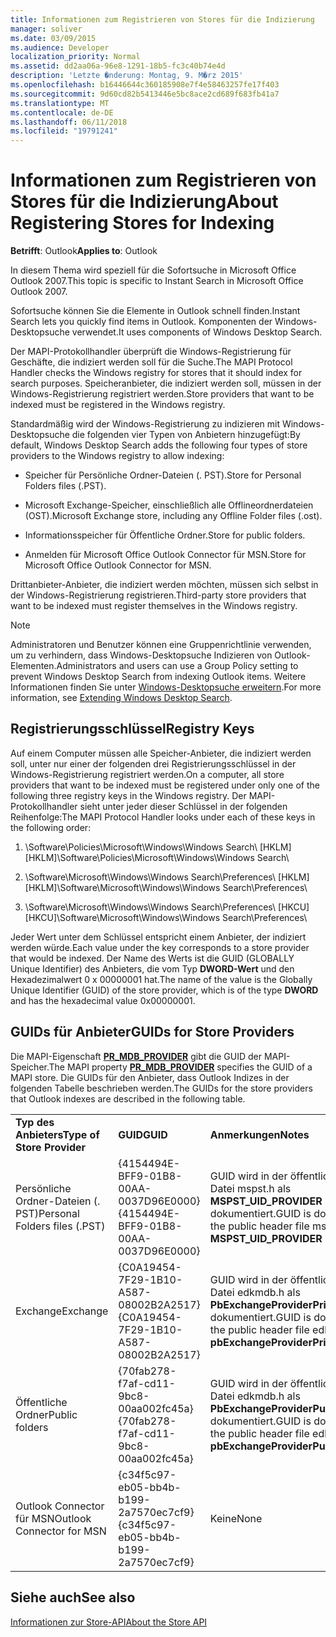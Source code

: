 ```yaml
---
title: Informationen zum Registrieren von Stores für die Indizierung
manager: soliver
ms.date: 03/09/2015
ms.audience: Developer
localization_priority: Normal
ms.assetid: dd2aa06a-96e8-1291-18b5-fc3c40b74e4d
description: 'Letzte �nderung: Montag, 9. M�rz 2015'
ms.openlocfilehash: b16446644c360185908e7f4e58463257fe17f403
ms.sourcegitcommit: 9d60cd82b5413446e5bc8ace2cd689f683fb41a7
ms.translationtype: MT
ms.contentlocale: de-DE
ms.lasthandoff: 06/11/2018
ms.locfileid: "19791241"
---
```

# <a name="about-registering-stores-for-indexing"></a><span data-ttu-id="53574-103">Informationen zum Registrieren von Stores für die Indizierung</span><span class="sxs-lookup"><span data-stu-id="53574-103">About Registering Stores for Indexing</span></span>

  
  
<span data-ttu-id="53574-104">**Betrifft**: Outlook</span><span class="sxs-lookup"><span data-stu-id="53574-104">**Applies to**: Outlook</span></span> 
  
<span data-ttu-id="53574-105">In diesem Thema wird speziell für die Sofortsuche in Microsoft Office Outlook 2007.</span><span class="sxs-lookup"><span data-stu-id="53574-105">This topic is specific to Instant Search in Microsoft Office Outlook 2007.</span></span>
  
<span data-ttu-id="53574-106">Sofortsuche können Sie die Elemente in Outlook schnell finden.</span><span class="sxs-lookup"><span data-stu-id="53574-106">Instant Search lets you quickly find items in Outlook.</span></span> <span data-ttu-id="53574-107">Komponenten der Windows-Desktopsuche verwendet.</span><span class="sxs-lookup"><span data-stu-id="53574-107">It uses components of Windows Desktop Search.</span></span>
  
<span data-ttu-id="53574-108">Der MAPI-Protokollhandler überprüft die Windows-Registrierung für Geschäfte, die indiziert werden soll für die Suche.</span><span class="sxs-lookup"><span data-stu-id="53574-108">The MAPI Protocol Handler checks the Windows registry for stores that it should index for search purposes.</span></span> <span data-ttu-id="53574-109">Speicheranbieter, die indiziert werden soll, müssen in der Windows-Registrierung registriert werden.</span><span class="sxs-lookup"><span data-stu-id="53574-109">Store providers that want to be indexed must be registered in the Windows registry.</span></span>
  
<span data-ttu-id="53574-110">Standardmäßig wird der Windows-Registrierung zu indizieren mit Windows-Desktopsuche die folgenden vier Typen von Anbietern hinzugefügt:</span><span class="sxs-lookup"><span data-stu-id="53574-110">By default, Windows Desktop Search adds the following four types of store providers to the Windows registry to allow indexing:</span></span>
  
- <span data-ttu-id="53574-111">Speicher für Persönliche Ordner-Dateien (. PST).</span><span class="sxs-lookup"><span data-stu-id="53574-111">Store for Personal Folders files (.PST).</span></span>
    
-  <span data-ttu-id="53574-112">Microsoft Exchange-Speicher, einschließlich alle Offlineordnerdateien (OST).</span><span class="sxs-lookup"><span data-stu-id="53574-112">Microsoft Exchange store, including any Offline Folder files (.ost).</span></span> 
    
-  <span data-ttu-id="53574-113">Informationsspeicher für Öffentliche Ordner.</span><span class="sxs-lookup"><span data-stu-id="53574-113">Store for public folders.</span></span> 
    
-  <span data-ttu-id="53574-114">Anmelden für Microsoft Office Outlook Connector für MSN.</span><span class="sxs-lookup"><span data-stu-id="53574-114">Store for Microsoft Office Outlook Connector for MSN.</span></span> 
    
 <span data-ttu-id="53574-115">Drittanbieter-Anbieter, die indiziert werden möchten, müssen sich selbst in der Windows-Registrierung registrieren.</span><span class="sxs-lookup"><span data-stu-id="53574-115">Third-party store providers that want to be indexed must register themselves in the Windows registry.</span></span> 
  
> [!NOTE]
> <span data-ttu-id="53574-116">Administratoren und Benutzer können eine Gruppenrichtlinie verwenden, um zu verhindern, dass Windows-Desktopsuche Indizieren von Outlook-Elementen.</span><span class="sxs-lookup"><span data-stu-id="53574-116">Administrators and users can use a Group Policy setting to prevent Windows Desktop Search from indexing Outlook items.</span></span> <span data-ttu-id="53574-117">Weitere Informationen finden Sie unter [Windows-Desktopsuche erweitern](http://msdn.microsoft.com/library/2eab146a-8516-4b95-b73c-ca7f980ba233%28Office.15%29.aspx).</span><span class="sxs-lookup"><span data-stu-id="53574-117">For more information, see [Extending Windows Desktop Search](http://msdn.microsoft.com/library/2eab146a-8516-4b95-b73c-ca7f980ba233%28Office.15%29.aspx).</span></span> 
  
## <a name="registry-keys"></a><span data-ttu-id="53574-118">Registrierungsschlüssel</span><span class="sxs-lookup"><span data-stu-id="53574-118">Registry Keys</span></span>

<span data-ttu-id="53574-119">Auf einem Computer müssen alle Speicher-Anbieter, die indiziert werden soll, unter nur einer der folgenden drei Registrierungsschlüssel in der Windows-Registrierung registriert werden.</span><span class="sxs-lookup"><span data-stu-id="53574-119">On a computer, all store providers that want to be indexed must be registered under only one of the following three registry keys in the Windows registry.</span></span> <span data-ttu-id="53574-120">Der MAPI-Protokollhandler sieht unter jeder dieser Schlüssel in der folgenden Reihenfolge:</span><span class="sxs-lookup"><span data-stu-id="53574-120">The MAPI Protocol Handler looks under each of these keys in the following order:</span></span>
  
1. <span data-ttu-id="53574-121">\Software\Policies\Microsoft\Windows\Windows Search\ [HKLM]</span><span class="sxs-lookup"><span data-stu-id="53574-121">[HKLM]\Software\Policies\Microsoft\Windows\Windows Search\\</span></span>
    
2. <span data-ttu-id="53574-122">\Software\Microsoft\Windows\Windows Search\Preferences\ [HKLM]</span><span class="sxs-lookup"><span data-stu-id="53574-122">[HKLM]\Software\Microsoft\Windows\Windows Search\Preferences\\</span></span>
    
3. <span data-ttu-id="53574-123">\Software\Microsoft\Windows\Windows Search\Preferences\ [HKCU]</span><span class="sxs-lookup"><span data-stu-id="53574-123">[HKCU]\Software\Microsoft\Windows\Windows Search\Preferences\\</span></span>
    
 <span data-ttu-id="53574-124">Jeder Wert unter dem Schlüssel entspricht einem Anbieter, der indiziert werden würde.</span><span class="sxs-lookup"><span data-stu-id="53574-124">Each value under the key corresponds to a store provider that would be indexed.</span></span> <span data-ttu-id="53574-125">Der Name des Werts ist die GUID (GLOBALLY Unique Identifier) des Anbieters, die vom Typ **DWORD-Wert** und den Hexadezimalwert 0 x 00000001 hat.</span><span class="sxs-lookup"><span data-stu-id="53574-125">The name of the value is the Globally Unique Identifier (GUID) of the store provider, which is of the type **DWORD** and has the hexadecimal value 0x00000001.</span></span> 
  
## <a name="guids-for-store-providers"></a><span data-ttu-id="53574-126">GUIDs für Anbieter</span><span class="sxs-lookup"><span data-stu-id="53574-126">GUIDs for Store Providers</span></span>

<span data-ttu-id="53574-127">Die MAPI-Eigenschaft **[PR_MDB_PROVIDER](pidtagstoreprovider-canonical-property.md)** gibt die GUID der MAPI-Speicher.</span><span class="sxs-lookup"><span data-stu-id="53574-127">The MAPI property **[PR_MDB_PROVIDER](pidtagstoreprovider-canonical-property.md)** specifies the GUID of a MAPI store.</span></span> <span data-ttu-id="53574-128">Die GUIDs für den Anbieter, dass Outlook Indizes in der folgenden Tabelle beschrieben werden.</span><span class="sxs-lookup"><span data-stu-id="53574-128">The GUIDs for the store providers that Outlook indexes are described in the following table.</span></span> 
  
||||
|:-----|:-----|:-----|
|<span data-ttu-id="53574-129">**Typ des Anbieters**</span><span class="sxs-lookup"><span data-stu-id="53574-129">**Type of Store Provider**</span></span> <br/> |<span data-ttu-id="53574-130">**GUID**</span><span class="sxs-lookup"><span data-stu-id="53574-130">**GUID**</span></span> <br/> |<span data-ttu-id="53574-131">**Anmerkungen**</span><span class="sxs-lookup"><span data-stu-id="53574-131">**Notes**</span></span> <br/> |
|<span data-ttu-id="53574-132">Persönliche Ordner-Dateien (. PST)</span><span class="sxs-lookup"><span data-stu-id="53574-132">Personal Folders files (.PST)</span></span>  <br/> |<span data-ttu-id="53574-133">{4154494E-BFF9-01B8-00AA-0037D96E0000}</span><span class="sxs-lookup"><span data-stu-id="53574-133">{4154494E-BFF9-01B8-00AA-0037D96E0000}</span></span>  <br/> |<span data-ttu-id="53574-134">GUID wird in der öffentlichen Header Datei mspst.h als **MSPST_UID_PROVIDER** dokumentiert.</span><span class="sxs-lookup"><span data-stu-id="53574-134">GUID is documented in the public header file mspst.h as **MSPST_UID_PROVIDER**</span></span> <br/> |
|<span data-ttu-id="53574-135">Exchange</span><span class="sxs-lookup"><span data-stu-id="53574-135">Exchange</span></span>  <br/> |<span data-ttu-id="53574-136">{C0A19454-7F29-1B10-A587-08002B2A2517}</span><span class="sxs-lookup"><span data-stu-id="53574-136">{C0A19454-7F29-1B10-A587-08002B2A2517}</span></span>  <br/> |<span data-ttu-id="53574-137">GUID wird in der öffentlichen Header Datei edkmdb.h als **PbExchangeProviderPrimaryUserGuid** dokumentiert.</span><span class="sxs-lookup"><span data-stu-id="53574-137">GUID is documented in the public header file edkmdb.h as **pbExchangeProviderPrimaryUserGuid**</span></span> <br/> |
|<span data-ttu-id="53574-138">Öffentliche Ordner</span><span class="sxs-lookup"><span data-stu-id="53574-138">Public folders</span></span>  <br/> |<span data-ttu-id="53574-139">{70fab278-f7af-cd11-9bc8-00aa002fc45a}</span><span class="sxs-lookup"><span data-stu-id="53574-139">{70fab278-f7af-cd11-9bc8-00aa002fc45a}</span></span>  <br/> |<span data-ttu-id="53574-140">GUID wird in der öffentlichen Header Datei edkmdb.h als **PbExchangeProviderPublicGuid** dokumentiert.</span><span class="sxs-lookup"><span data-stu-id="53574-140">GUID is documented in the public header file edkmdb.h as **pbExchangeProviderPublicGuid**</span></span> <br/> |
|<span data-ttu-id="53574-141">Outlook Connector für MSN</span><span class="sxs-lookup"><span data-stu-id="53574-141">Outlook Connector for MSN</span></span>  <br/> |<span data-ttu-id="53574-142">{c34f5c97-eb05-bb4b-b199-2a7570ec7cf9}</span><span class="sxs-lookup"><span data-stu-id="53574-142">{c34f5c97-eb05-bb4b-b199-2a7570ec7cf9}</span></span>  <br/> |<span data-ttu-id="53574-143">Keine</span><span class="sxs-lookup"><span data-stu-id="53574-143">None</span></span>  <br/> |
   
## <a name="see-also"></a><span data-ttu-id="53574-144">Siehe auch</span><span class="sxs-lookup"><span data-stu-id="53574-144">See also</span></span>



[<span data-ttu-id="53574-145">Informationen zur Store-API</span><span class="sxs-lookup"><span data-stu-id="53574-145">About the Store API</span></span>](about-the-store-api.md)

